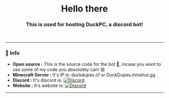 <h1 align="center"> Hello there</h1>
<h3 align="center"> This is used for hosting DuckPC, a discord bot! </h3> <br>

---------------------------------------------------------------------------------------------------------------------------------------------------------------------------------
### 📖 Info
- **Open source :** This is the source code for the bot 🤖, incase you want to use some of my code you absolutely can! 😄
- **Minecraft Server :** It's IP is: duckdupes.cf or DuckDupes.minehut.gg
- **Discord :** It's discord is: <a href="https://discord.gg/TeVApzcB3n/"><img alt="Discord" src="https://img.shields.io/badge/-Discord-5865F2?style=flat-square&logo=discord&logoColor=white&link=https://discord.gg/TeVApzcB3n/"></a>
- **Website :** It's website is: <a href="https://discord.gg/TeVApzcB3n/"><img alt="Discord" src="https://img.shields.io/badge/-Discord-5865F2?style=flat-square&logo=discord&logoColor=white&link=https://discord.gg/TeVApzcB3n/"></a>
---------------------------------------------------------------------------------------------------------------------------------------------------------------------------------
